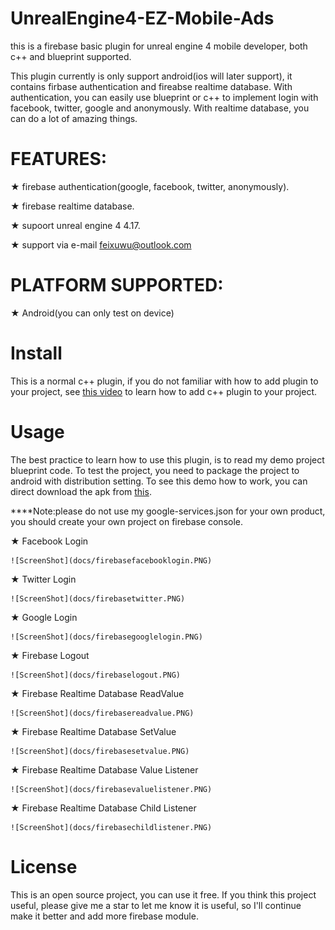 # UnrealEngine4-EZ-Mobile-Ads
this is a firebase basic plugin for unreal engine 4 mobile developer, both c++ and blueprint supported.

This plugin currently is only support android(ios will later support), it contains firbase authentication and fireabse realtime database.
With authentication, you can easily use blueprint or c++ to implement login with facebook, twitter, google and anonymously.
With realtime database, you can do a lot of amazing things.


# FEATURES: 

★  firebase authentication(google, facebook, twitter, anonymously).

★  firebase realtime database.

★  supoort unreal engine 4 4.17.

★  support via e-mail feixuwu@outlook.com


# PLATFORM SUPPORTED:
★ Android(you can only test on device)



# Install

This is a normal c++ plugin, if you do not familiar with how to add plugin to your project,
see [this video](https://youtu.be/DRtkq0ewTz4) to learn how to add c++ plugin to your project.

# Usage
  The best practice to learn how to use this plugin, is to read my demo project blueprint code. To test the project, you need to 
  package the project to android with distribution setting.
  To see this demo how to work, you can direct download the apk from [this](https://www.dropbox.com/s/tsv5ajjgymzcl5n/UEFireBase-Android-Shipping-armv7-es2.apk?dl=0).
  
  ****Note:please do not use my google-services.json for your own product, you should create your own project on firebase console.
  
  
★ Facebook Login

	![ScreenShot](docs/firebasefacebooklogin.PNG)
	

★ Twitter Login

	![ScreenShot](docs/firebasetwitter.PNG)
  
★ Google Login  

	![ScreenShot](docs/firebasegooglelogin.PNG)
	
	
★ Firebase Logout

	![ScreenShot](docs/firebaselogout.PNG)
  
 
★ Firebase Realtime Database ReadValue

	![ScreenShot](docs/firebasereadvalue.PNG)
	
★ Firebase Realtime Database SetValue
     
	![ScreenShot](docs/firebasesetvalue.PNG)
	
	
★ Firebase Realtime Database Value Listener

	![ScreenShot](docs/firebasevaluelistener.PNG)

★ Firebase Realtime Database Child Listener
	
	![ScreenShot](docs/firebasechildlistener.PNG)

  
# License
 This is an open source project, you can use it free. If you think this project useful, please give me a star to let me know 
it is useful, so I'll continue make it better and add more firebase module.
